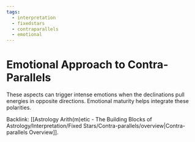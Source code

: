 ```yaml
---
tags:
  - interpretation
  - fixedstars
  - contraparallels
  - emotional
---
```

# Emotional Approach to Contra-Parallels

These aspects can trigger intense emotions when the declinations pull energies in opposite directions. Emotional maturity helps integrate these polarities.

Backlink: [[Astrology Arith(m)etic - The Building Blocks of Astrology/Interpretation/Fixed Stars/Contra-parallels/overview|Contra-parallels Overview]].

